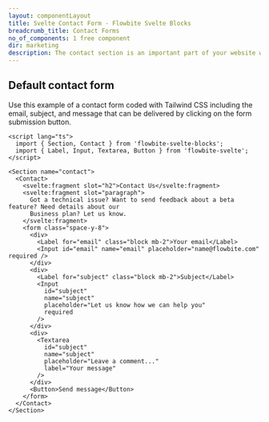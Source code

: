 ```yaml
---
layout: componentLayout
title: Svelte Contact Form - Flowbite Svelte Blocks
breadcrumb_title: Contact Forms
no_of_components: 1 free component
dir: marketing
description: The contact section is an important part of your website where the user can reach out to your team by interacting with the form elements and submitting the data.
---
```


## Default contact form
  Use this example of a contact form coded with Tailwind CSS including the email, subject, and
  message that can be delivered by clicking on the form submission button.


```svelte example
<script lang="ts">
  import { Section, Contact } from 'flowbite-svelte-blocks';
  import { Label, Input, Textarea, Button } from 'flowbite-svelte';
</script>

<Section name="contact">
  <Contact>
    <svelte:fragment slot="h2">Contact Us</svelte:fragment>
    <svelte:fragment slot="paragraph">
      Got a technical issue? Want to send feedback about a beta feature? Need details about our
      Business plan? Let us know.
    </svelte:fragment>
    <form class="space-y-8">
      <div>
        <Label for="email" class="block mb-2">Your email</Label>
        <Input id="email" name="email" placeholder="name@flowbite.com" required />
      </div>
      <div>
        <Label for="subject" class="block mb-2">Subject</Label>
        <Input
          id="subject"
          name="subject"
          placeholder="Let us know how we can help you"
          required
        />
      </div>
      <div>
        <Textarea
          id="subject"
          name="subject"
          placeholder="Leave a comment..."
          label="Your message"
        />
      </div>
      <Button>Send message</Button>
    </form>
  </Contact>
</Section>
```
